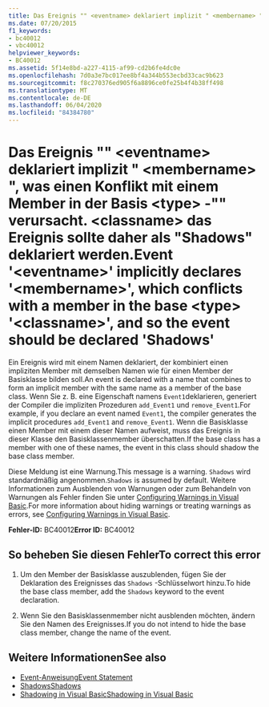 ```yaml
---
title: Das Ereignis "" <eventname> deklariert implizit " <membername> ", was einen Konflikt mit einem Member in der Basis <type> -"" verursacht. <classname> das Ereignis sollte daher als "Shadows" deklariert werden.
ms.date: 07/20/2015
f1_keywords:
- bc40012
- vbc40012
helpviewer_keywords:
- BC40012
ms.assetid: 5f14e8bd-a227-4115-af99-cd2b6fe4dc0e
ms.openlocfilehash: 7d0a3e7bc017ee8bf4a344b553ecbd33cac9b623
ms.sourcegitcommit: f8c270376ed905f6a8896ce0fe25b4f4b38ff498
ms.translationtype: MT
ms.contentlocale: de-DE
ms.lasthandoff: 06/04/2020
ms.locfileid: "84384780"
---
```

# <a name="event-eventname-implicitly-declares-membername-which-conflicts-with-a-member-in-the-base-type-classname-and-so-the-event-should-be-declared-shadows"></a><span data-ttu-id="f4189-102">Das Ereignis "" \<eventname> deklariert implizit " \<membername> ", was einen Konflikt mit einem Member in der Basis \<type> -"" verursacht. \<classname> das Ereignis sollte daher als "Shadows" deklariert werden.</span><span class="sxs-lookup"><span data-stu-id="f4189-102">Event '\<eventname>' implicitly declares '\<membername>', which conflicts with a member in the base \<type> '\<classname>', and so the event should be declared 'Shadows'</span></span>
<span data-ttu-id="f4189-103">Ein Ereignis wird mit einem Namen deklariert, der kombiniert einen impliziten Member mit demselben Namen wie für einen Member der Basisklasse bilden soll.</span><span class="sxs-lookup"><span data-stu-id="f4189-103">An event is declared with a name that combines to form an implicit member with the same name as a member of the base class.</span></span> <span data-ttu-id="f4189-104">Wenn Sie z. B. eine Eigenschaft namens `Event1`deklarieren, generiert der Compiler die impliziten Prozeduren `add_Event1` und `remove_Event1`.</span><span class="sxs-lookup"><span data-stu-id="f4189-104">For example, if you declare an event named `Event1`, the compiler generates the implicit procedures `add_Event1` and `remove_Event1`.</span></span> <span data-ttu-id="f4189-105">Wenn die Basisklasse einen Member mit einem dieser Namen aufweist, muss das Ereignis in dieser Klasse den Basisklassenmember überschatten.</span><span class="sxs-lookup"><span data-stu-id="f4189-105">If the base class has a member with one of these names, the event in this class should shadow the base class member.</span></span>  
  
 <span data-ttu-id="f4189-106">Diese Meldung ist eine Warnung.</span><span class="sxs-lookup"><span data-stu-id="f4189-106">This message is a warning.</span></span> <span data-ttu-id="f4189-107">`Shadows` wird standardmäßig angenommen.</span><span class="sxs-lookup"><span data-stu-id="f4189-107">`Shadows` is assumed by default.</span></span> <span data-ttu-id="f4189-108">Weitere Informationen zum Ausblenden von Warnungen oder zum Behandeln von Warnungen als Fehler finden Sie unter [Configuring Warnings in Visual Basic](/visualstudio/ide/configuring-warnings-in-visual-basic).</span><span class="sxs-lookup"><span data-stu-id="f4189-108">For more information about hiding warnings or treating warnings as errors, see [Configuring Warnings in Visual Basic](/visualstudio/ide/configuring-warnings-in-visual-basic).</span></span>  
  
 <span data-ttu-id="f4189-109">**Fehler-ID:** BC40012</span><span class="sxs-lookup"><span data-stu-id="f4189-109">**Error ID:** BC40012</span></span>  
  
## <a name="to-correct-this-error"></a><span data-ttu-id="f4189-110">So beheben Sie diesen Fehler</span><span class="sxs-lookup"><span data-stu-id="f4189-110">To correct this error</span></span>  
  
1. <span data-ttu-id="f4189-111">Um den Member der Basisklasse auszublenden, fügen Sie der Deklaration des Ereignisses das `Shadows` -Schlüsselwort hinzu.</span><span class="sxs-lookup"><span data-stu-id="f4189-111">To hide the base class member, add the `Shadows` keyword to the event declaration.</span></span>  
  
2. <span data-ttu-id="f4189-112">Wenn Sie den Basisklassenmember nicht ausblenden möchten, ändern Sie den Namen des Ereignisses.</span><span class="sxs-lookup"><span data-stu-id="f4189-112">If you do not intend to hide the base class member, change the name of the event.</span></span>  
  
## <a name="see-also"></a><span data-ttu-id="f4189-113">Weitere Informationen</span><span class="sxs-lookup"><span data-stu-id="f4189-113">See also</span></span>

- [<span data-ttu-id="f4189-114">Event-Anweisung</span><span class="sxs-lookup"><span data-stu-id="f4189-114">Event Statement</span></span>](../language-reference/statements/event-statement.md)
- [<span data-ttu-id="f4189-115">Shadows</span><span class="sxs-lookup"><span data-stu-id="f4189-115">Shadows</span></span>](../language-reference/modifiers/shadows.md)
- [<span data-ttu-id="f4189-116">Shadowing in Visual Basic</span><span class="sxs-lookup"><span data-stu-id="f4189-116">Shadowing in Visual Basic</span></span>](../programming-guide/language-features/declared-elements/shadowing.md)

